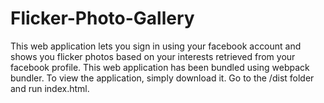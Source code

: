 # Flicker-Photo-Gallery
This web application lets you sign in using your facebook account and shows you flicker photos based on your interests retrieved from your facebook profile.
This web application has been bundled using webpack bundler. 
To view the application, simply download it. Go to the /dist folder and run index.html. 

